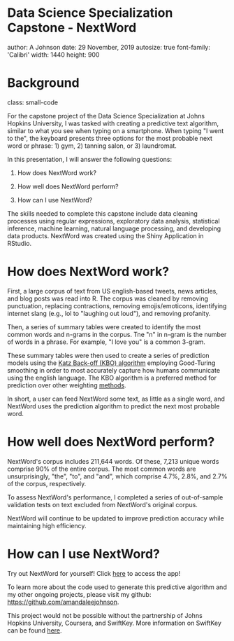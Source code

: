Data Science Specialization Capstone - NextWord
========================================================
author: A Johnson
date: 29 November, 2019
autosize: true
font-family: 'Calibri'
width: 1440
height: 900

Background
========================================================
class: small-code

For the capstone project of the Data Science Specialization at Johns Hopkins University, I was tasked with creating a predictive text algorithm, similar to what you see when typing on a smartphone. When typing "I went to the", the keyboard presents three options for the most probable next word or phrase: 1) gym, 2) tanning salon, or 3) laundromat.

In this presentation, I will answer the following questions:

1. How does NextWord work?

2. How well does NextWord perform?

3. How can I use NextWord?

The skills needed to complete this capstone include data cleaning processes using regular expressions, exploratory data analysis, statistical inference, machine learning, natural language processing, and developing data products. NextWord was created using the Shiny Application in RStudio.


How does NextWord work?
========================================================

First, a large corpus of text from US english-based tweets, news articles, and blog posts was read into R. The corpus was cleaned by removing punctuation, replacing contractions, removing emojis/emoticons, identifying internet slang (e.g., lol to "laughing out loud"), and removing profanity. 

Then, a series of summary tables were created to identify the most common words and n-grams in the corpus. Tne "n" in n-gram is the number of words in a phrase. For example, "I love you" is a common 3-gram. 

These summary tables were then used to create a series of prediction models using the [Katz Back-off (KBO) algorithm](https://en.wikipedia.org/wiki/Katz's_back-off_model) employing Good-Turing smoothing in order to most accurately capture how humans communicate using the english language. The KBO algorithm is a preferred method for prediction over other weighting [methods](https://web.stanford.edu/~jurafsky/slp3/3.pdf).

In short, a user can feed NextWord some text, as little as a single word, and NextWord uses the prediction algorithm to predict the next most probable word. 


How well does NextWord perform?
========================================================

NextWord's corpus includes 211,644 words. Of these, 7,213 unique words comprise 90% of the entire corpus. The most common words are unsurprisingly, "the", "to", and "and", which comprise 4.7%, 2.8%, and 2.7% of the corpus, respectively.

To assess NextWord's performance, I completed a series of out-of-sample validation tests on text excluded from NextWord's original corpus.

NextWord will continue to be updated to improve prediction accuracy while maintaining high efficiency.


How can I use NextWord?
========================================================

Try out NextWord for yourself! Click [here](https://ajohns34.shinyapps.io/DSS_Capstone/) to access the app!

To learn more about the code used to generate this predictive algorithm and my other ongoing projects, please visit my github: <https://github.com/amandaleejohnson>. 

This project would not be possible without the partnership of Johns Hopkins University, Coursera, and SwiftKey. More information on SwiftKey can be found [here](https://www.microsoft.com/en-us/swiftkey?activetab=pivot_1:primaryr2).
